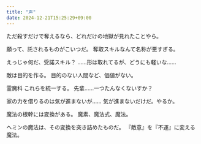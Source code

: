 ```yaml
---
title: "声"
date: 2024-12-21T15:25:29+09:00
---
```

ただ殺すだけで奪えるなら、どれだけの地獄が見れたことやら。

願って、託されるものがこいつだ。
奪取スキルなんて名称が悪すぎる。

えっじゃ何だ、受諾スキル？
……形は取れてるが、どうにも軽いな……

敵は目的を作る。
目的のない人間など、価値がない。

霊魔科
これらを統一する。
先輩……一つたんなくないすか？

家の力を借りるのは気が進まないが……
気が進まないだけだ。やるか。

魔法の根幹には変換がある。
魔素、魔法式、魔法。

ヘミンの魔法は、その変換を突き詰めたものだ。
『敵意』を『不運』に変える魔法。
